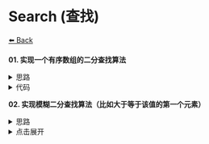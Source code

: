 # Search (查找)

[⬅️ Back](https://github.com/luvsunlight/algorithm)

**01. 实现一个有序数组的二分查找算法**

<details>
<summary>思路</summary>
有序数组取中间值mid，如果该值等于target，则返回下标，否则对数组的(0, mid),(mid+1,max)两个段分别采用二分查找
</details>

<details>
<summary>代码</summary>
const binarySearch = (value, a) => {
	let [min, max] = [0, a.length - 1]

	while (min <= max) {
		let mid = Math.floor(min + (max - min) / 2)
		if (a[mid] === value) {
			return mid
		} else if (a[mid] < value) {
			min = mid + 1
		} else {
			max = mid - 1
		}
	}
}
</details>

**02. 实现模糊二分查找算法（比如大于等于该值的第一个元素）**

<details>
<summary>思路</summary>
二分查找的变体，有很多种，这里以大于等于该值的第一个元素为例

第一种思路可以采用递归，大概思路还是和最基本的二分查找一样，如果中间值=target，则在(0,mid)段找，看能不能找到，如果能找到，返回那个返回值，没找到则返回当前下标

第二种思路不需要递归，因为本身二分查找就是一个while里进行的，如果中间值=target，则看一下该元素的前一个元素值是否也等于target，如果是，则max = mid-1，并且继续while循环
</details>

<details>
<summary>点击展开</summary>

```
const binarySearchFirstEqual = (value, a) => {
	let [min, max] = [0, a.length - 1]

	while (min <= max) {
		let mid = Math.floor(min + (max - min) / 2)
		if (a[mid] === value) {
			if (mid === 0 || a[mid - 1] !== value) {
				return mid
			} else {
				max = mid - 1
			}
		} else if (a[mid] < value) {
			min = mid + 1
		} else {
			max = mid - 1
		}
	}
	return undefined
}
```

</details>